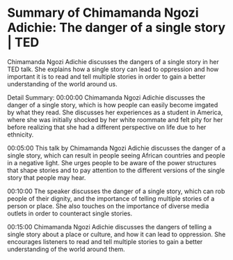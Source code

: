 # Summary of Chimamanda Ngozi Adichie: The danger of a single story | TED

Chimamanda Ngozi Adichie discusses the dangers of a single story in her TED talk. She explains how a single story can lead to oppression and how important it is to read and tell multiple stories in order to gain a better understanding of the world around us.

Detail Summary: 
00:00:00
Chimamanda Ngozi Adichie discusses the danger of a single story, which is how people can easily become imgated by what they read. She discusses her experiences as a student in America, where she was initially shocked by her white roommate and felt pity for her before realizing that she had a different perspective on life due to her ethnicity.

00:05:00
This talk by Chimamanda Ngozi Adichie discusses the danger of a single story, which can result in people seeing African countries and people in a negative light. She urges people to be aware of the power structures that shape stories and to pay attention to the different versions of the single story that people may hear.

00:10:00
The speaker discusses the danger of a single story, which can rob people of their dignity, and the importance of telling multiple stories of a person or place. She also touches on the importance of diverse media outlets in order to counteract single stories.

00:15:00
Chimamanda Ngozi Adichie discusses the dangers of telling a single story about a place or culture, and how it can lead to oppression. She encourages listeners to read and tell multiple stories to gain a better understanding of the world around them.

